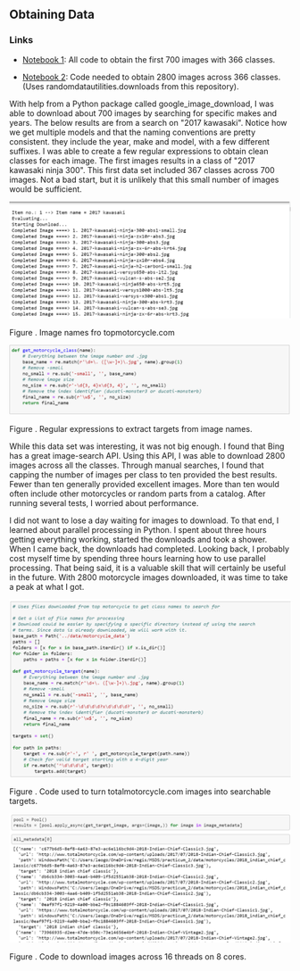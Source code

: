 Obtaining Data
--------------

### Links

-   [Notebook
    1](https://github.com/leogodin217/motorcycle_classification/blob/master/code/1%20-%20First%20Motorcycle%20Data.ipynb):
    All code to obtain the first 700 images with 366 classes.

-   [Notebook
    2](https://github.com/leogodin217/motorcycle_classification/blob/master/code/2%20-%20Finding%20Motorcycle%20Data.ipynb):
    Code needed to obtain 2800 images across 366 classes. (Uses
    randomdatautilities.downloads from this repository).

With help from a Python package called google\_image\_download, I was
able to download about 700 images by searching for specific makes and
years. The below results are from a search on "2017 kawasaki". Notice
how we get multiple models and that the naming conventions are pretty
consistent. they include the year, make and model, with a few different
suffixes. I was able to create a few regular expressions to obtain
clean classes for each image. The first images results in a class of
"2017 kawasaki ninja 300". This first data set included 367 classes
across 700 images. Not a bad start, but it is unlikely that this small
number of images would be sufficient.

![](./media/image3.png)

Figure . Image names fro topmotorcycle.com

![](./media/image4.png)

Figure . Regular expressions to extract targets from image names.

While this data set was interesting, it was not big enough. I found that
Bing has a great image-search API. Using this API, I was able to
download 2800 images across all the classes. Through manual searches, I
found that capping the number of images per class to ten provided the
best results. Fewer than ten generally provided excellent images. More
than ten would often include other motorcycles or random parts from a
catalog. After running several tests, I worried about performance.

I did not want to lose a day waiting for images to download. To that
end, I learned about parallel processing in Python. I spent about three
hours getting everything working, started the downloads and took a
shower. When I came back, the downloads had completed. Looking back, I
probably cost myself time by spending three hours learning how to use
parallel processing. That being said, it is a valuable skill that will
certainly be useful in the future. With 2800 motorcycle images
downloaded, it was time to take a peak at what I got.

![](./media/image5.png)

Figure . Code used to turn totalmotorcycle.com images into searchable
targets.

![](./media/image6.png)

Figure . Code to download images across 16 threads on 8 cores.

